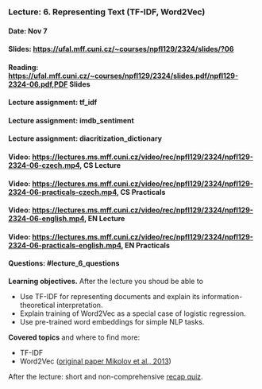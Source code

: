 ### Lecture: 6. Representing Text (TF-IDF, Word2Vec)
#### Date: Nov 7
#### Slides: https://ufal.mff.cuni.cz/~courses/npfl129/2324/slides/?06
#### Reading: https://ufal.mff.cuni.cz/~courses/npfl129/2324/slides.pdf/npfl129-2324-06.pdf,PDF Slides
#### Lecture assignment: tf_idf
#### Lecture assignment: imdb_sentiment
#### Lecture assignment: diacritization_dictionary
#### Video: https://lectures.ms.mff.cuni.cz/video/rec/npfl129/2324/npfl129-2324-06-czech.mp4, CS Lecture
#### Video: https://lectures.ms.mff.cuni.cz/video/rec/npfl129/2324/npfl129-2324-06-practicals-czech.mp4, CS Practicals
#### Video: https://lectures.ms.mff.cuni.cz/video/rec/npfl129/2324/npfl129-2324-06-english.mp4, EN Lecture
#### Video: https://lectures.ms.mff.cuni.cz/video/rec/npfl129/2324/npfl129-2324-06-practicals-english.mp4, EN Practicals
#### Questions: #lecture_6_questions

**Learning objectives.** After the lecture you shoud be able to

- Use TF-IDF for representing documents and explain its information-theoretical
  interpretation.
- Explain training of Word2Vec as a special case of logistic regression.
- Use pre-trained word embeddings for simple NLP tasks.


**Covered topics** and where to find more:

- TF-IDF
- Word2Vec ([original paper Mikolov et al., 2013](https://papers.nips.cc/paper_files/paper/2013/file/9aa42b31882ec039965f3c4923ce901b-Paper.pdf))

After the lecture: short and non-comprehensive [recap quiz](http://quest.ms.mff.cuni.cz/class-quiz/quiz/ml_intro_lect06).
